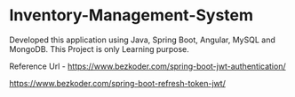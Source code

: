 # Inventory-Management-System
 Developed this application using Java, Spring Boot, Angular, MySQL and MongoDB.
 This Project is only Learning purpose.
 
 Reference Url - https://www.bezkoder.com/spring-boot-jwt-authentication/
 
https://www.bezkoder.com/spring-boot-refresh-token-jwt/